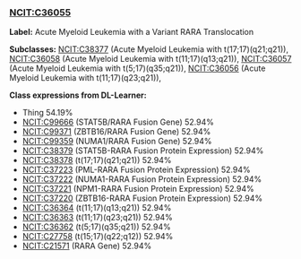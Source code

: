 
### [NCIT:C36055](http://purl.obolibrary.org/obo/NCIT_C36055)
**Label:** Acute Myeloid Leukemia with a Variant RARA Translocation

**Subclasses:** [NCIT:C38377](http://purl.obolibrary.org/obo/NCIT_C38377) (Acute Myeloid Leukemia with t(17;17)(q21;q21)), [NCIT:C36058](http://purl.obolibrary.org/obo/NCIT_C36058) (Acute Myeloid Leukemia with t(11;17)(q13;q21)), [NCIT:C36057](http://purl.obolibrary.org/obo/NCIT_C36057) (Acute Myeloid Leukemia with t(5;17)(q35;q21)), [NCIT:C36056](http://purl.obolibrary.org/obo/NCIT_C36056) (Acute Myeloid Leukemia with t(11;17)(q23;q21)), 

**Class expressions from DL-Learner:**

- Thing 54.19%
- [NCIT:C99666](http://purl.obolibrary.org/obo/NCIT_C99666) (STAT5B/RARA Fusion Gene) 52.94%
- [NCIT:C99371](http://purl.obolibrary.org/obo/NCIT_C99371) (ZBTB16/RARA Fusion Gene) 52.94%
- [NCIT:C99359](http://purl.obolibrary.org/obo/NCIT_C99359) (NUMA1/RARA Fusion Gene) 52.94%
- [NCIT:C38379](http://purl.obolibrary.org/obo/NCIT_C38379) (STAT5B-RARA Fusion Protein Expression) 52.94%
- [NCIT:C38378](http://purl.obolibrary.org/obo/NCIT_C38378) (t(17;17)(q21;q21)) 52.94%
- [NCIT:C37223](http://purl.obolibrary.org/obo/NCIT_C37223) (PML-RARA Fusion Protein Expression) 52.94%
- [NCIT:C37222](http://purl.obolibrary.org/obo/NCIT_C37222) (NUMA1-RARA Fusion Protein Expression) 52.94%
- [NCIT:C37221](http://purl.obolibrary.org/obo/NCIT_C37221) (NPM1-RARA Fusion Protein Expression) 52.94%
- [NCIT:C37220](http://purl.obolibrary.org/obo/NCIT_C37220) (ZBTB16-RARA Fusion Protein Expression) 52.94%
- [NCIT:C36364](http://purl.obolibrary.org/obo/NCIT_C36364) (t(11;17)(q13;q21)) 52.94%
- [NCIT:C36363](http://purl.obolibrary.org/obo/NCIT_C36363) (t(11;17)(q23;q21)) 52.94%
- [NCIT:C36362](http://purl.obolibrary.org/obo/NCIT_C36362) (t(5;17)(q35;q21)) 52.94%
- [NCIT:C27758](http://purl.obolibrary.org/obo/NCIT_C27758) (t(15;17)(q22;q12)) 52.94%
- [NCIT:C21571](http://purl.obolibrary.org/obo/NCIT_C21571) (RARA Gene) 52.94%


